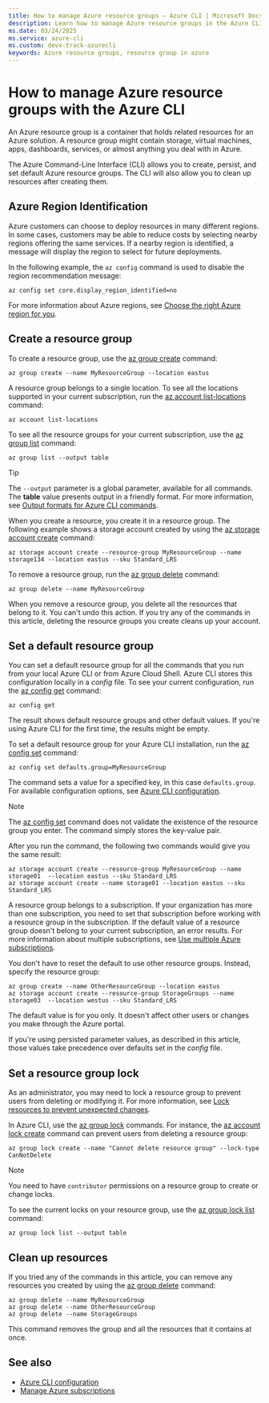 ```yaml
---
title: How to manage Azure resource groups – Azure CLI | Microsoft Docs
description: Learn how to manage Azure resource groups in the Azure CLI, a cross-platform tool to connect to Azure and execute administrative commands on Azure resources.
ms.date: 03/24/2025
ms.service: azure-cli
ms.custom: devx-track-azurecli
keywords: Azure resource groups, resource group in azure
---
```


# How to manage Azure resource groups with the Azure CLI

An Azure resource group is a container that holds related resources for an Azure solution. A resource group might contain storage, virtual machines, apps, dashboards, services, or almost anything you deal with in Azure.

The Azure Command-Line Interface (CLI) allows you to create, persist, and set default Azure resource groups. The CLI will also allow you to clean up resources after creating them. 

## Azure Region Identification

Azure customers can choose to deploy resources in many different regions.  In some cases, customers may be able to reduce costs by selecting nearby regions offering the same services.  If a nearby region is identified, a message will display the region to select for future deployments.

In the following example, the `az config` command is used to disable the region recommendation message:

```azurecli
az config set core.display_region_identified=no
```

For more information about Azure regions, see [Choose the right Azure region for you](https://azure.microsoft.com/explore/global-infrastructure/geographies/#overview). 

## Create a resource group

To create a resource group, use the [az group create](/cli/azure/group#az_group_create) command:

```azurecli
az group create --name MyResourceGroup --location eastus
```

A resource group belongs to a single location. To see all the locations supported in your current subscription, run the [az account list-locations](/cli/azure/account#az_account_list_locations) command:

```azurecli
az account list-locations
```

To see all the resource groups for your current subscription, use the [az group list](/cli/azure/group#az_group_list) command:

```azurecli
az group list --output table
```

> [!TIP]
> The `--output` parameter is a global parameter, available for all commands. The **table** value presents output in a friendly format. For more information, see [Output formats for Azure CLI commands](./format-output-azure-cli.md).

When you create a resource, you create it in a resource group. The following example shows a storage account created by using the [az storage account create](/cli/azure/storage/account#az_storage_account_create) command:

```azurecli
az storage account create --resource-group MyResourceGroup --name storage134 --location eastus --sku Standard_LRS
```

To remove a resource group, run the [az group delete](/cli/azure/group#az_group_delete) command:

```azurecli
az group delete --name MyResourceGroup
```

When you remove a resource group, you delete all the resources that belong to it. You can't undo this action. If you try any of the commands in this article, deleting the resource groups you create cleans up your account.

## Set a default resource group

You can set a default resource group for all the commands that you run from your local Azure CLI or from Azure Cloud Shell. Azure CLI stores this configuration locally in a *config* file. To see your current configuration, run the [az config get](/cli/azure/config#az_config_get) command:

```azurecli
az config get
```

The result shows default resource groups and other default values. If you're using Azure CLI for the first time, the results might be empty.

To set a default resource group for your Azure CLI installation, run the [az config set](/cli/azure/config#az_config_set) command:

```azurecli
az config set defaults.group=MyResourceGroup
```

The command sets a value for a specified key, in this case `defaults.group`. For available configuration options, see [Azure CLI configuration](./azure-cli-configuration.md).

> [!NOTE]
> The [az config set](/cli/azure/config#az_config_set) command does not validate the existence of the resource group you enter. The command simply stores the key-value pair.

After you run the command, the following two commands would give you the same result:

```azurecli
az storage account create --resource-group MyResourceGroup --name storage01  --location eastus --sku Standard_LRS
az storage account create --name storage01 --location eastus --sku Standard_LRS
```

A resource group belongs to a subscription. If your organization has more than one subscription, you need to set that subscription before working with a resource group in the subscription. If the default value of a resource group doesn't belong to your current subscription, an error results. For more information about multiple subscriptions, see [Use multiple Azure subscriptions](manage-azure-subscriptions-azure-cli.md).

You don't have to reset the default to use other resource groups. Instead, specify the resource group:

```azurecli
az group create --name OtherResourceGroup --location eastus
az storage account create --resource-group StorageGroups --name storage03  --location westus --sku Standard_LRS
```

The default value is for you only. It doesn't affect other users or changes you make through the Azure portal.

If you're using persisted parameter values, as described in this article, those values take precedence over defaults set in the *config* file.

## Set a resource group lock

As an administrator, you may need to lock a resource group to prevent users from deleting or modifying it. For more information, see [Lock resources to prevent unexpected changes](/azure/azure-resource-manager/management/lock-resources).

In Azure CLI, use the [az group lock](../../docs-ref-autogen/Latest-version/latest/group/lock.yml) commands. For instance, the [az account lock create](/cli/azure/account/lock#az-account-lock-create) command can prevent users from deleting a resource group:

```azurecli-interactive
az group lock create --name "Cannot delete resource group" --lock-type CanNotDelete
```

> [!NOTE]
> You need to have `contributor` permissions on a resource group to create or change locks.

To see the current locks on your resource group, use the [az group lock list](/cli/azure/group/lock#az-group-lock-list) command:

```azurecli-interactive
az group lock list --output table
```

## Clean up resources

If you tried any of the commands in this article, you can remove any resources you created by using the [az group delete](/cli/azure/group#az-group-delete) command:

```azurecli
az group delete --name MyResourceGroup
az group delete --name OtherResourceGroup
az group delete --name StorageGroups
```

This command removes the group and all the resources that it contains at once.

## See also

* [Azure CLI configuration](./azure-cli-configuration.md)
* [Manage Azure subscriptions](./manage-azure-subscriptions-azure-cli.md)
